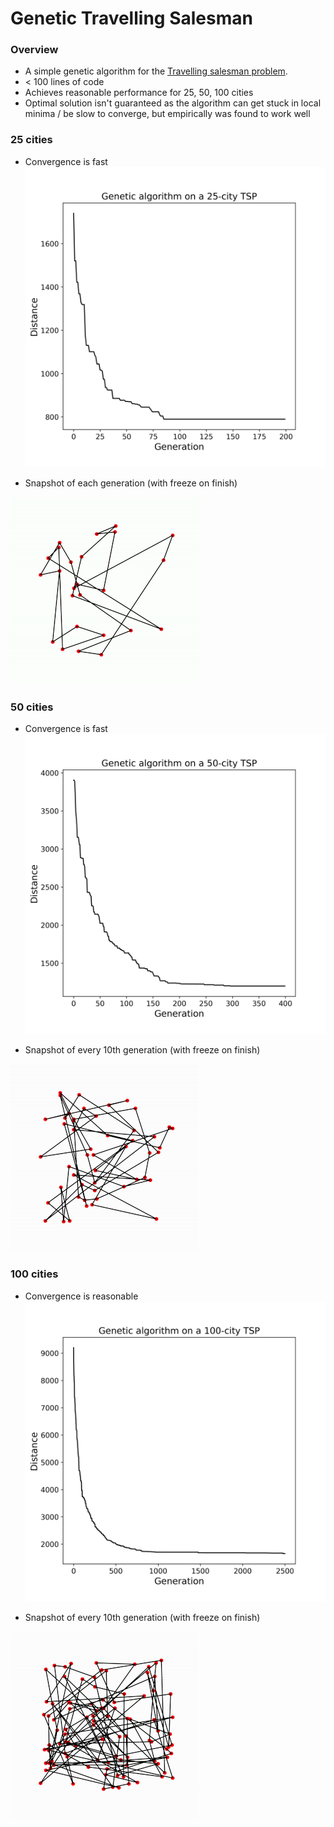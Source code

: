 # Genetic Travelling Salesman

### Overview

* A simple genetic algorithm for the [Travelling salesman problem](https://en.wikipedia.org/wiki/Travelling_salesman_problem). 
* < 100 lines of code
* Achieves reasonable performance for 25, 50, 100 cities
* Optimal solution isn't guaranteed as the algorithm can get stuck in local minima / be slow to converge, but empirically was found to work well

### 25 cities

* Convergence is fast
![](resources/25_distance_generation.png)

* Snapshot of each generation (with freeze on finish)

![](resources/25-cities-evolution.gif)

### 50 cities

* Convergence is fast
![](resources/50_distance_generation.png)

* Snapshot of every 10th generation (with freeze on finish)

![](resources/50-cities-evolution.gif)

### 100 cities

* Convergence is reasonable
![](resources/100_distance_generation.png)

* Snapshot of every 10th generation (with freeze on finish)

![](resources/100-cities-evolution.gif)
